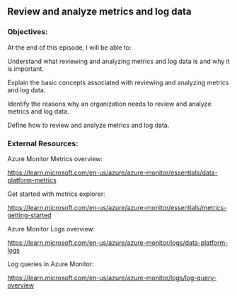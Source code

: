 ## Review and analyze metrics and log data


### Objectives:

At the end of this episode, I will be able to:

Understand what reviewing and analyzing metrics and log data is and why it is important.

Explain the basic concepts associated with reviewing and analyzing metrics and log data.

Identify the reasons why an organization needs to review and analyze metrics and log data.

Define how to review and analyze metrics and log data.

### External Resources:

Azure Monitor Metrics overview:

https://learn.microsoft.com/en-us/azure/azure-monitor/essentials/data-platform-metrics


Get started with metrics explorer:

https://learn.microsoft.com/en-us/azure/azure-monitor/essentials/metrics-getting-started


Azure Monitor Logs overview:

https://learn.microsoft.com/en-us/azure/azure-monitor/logs/data-platform-logs


Log queries in Azure Monitor:

https://learn.microsoft.com/en-us/azure/azure-monitor/logs/log-query-overview
